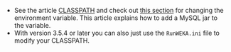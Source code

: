 * See the article [CLASSPATH](classpath.md) and check out [this section](classpath.md#setting-the-classpath) for changing the environment variable. This article explains how to add a MySQL jar to the variable.
* With version 3.5.4 or later you can also just use the `RunWEKA.ini` file to modify your CLASSPATH.
